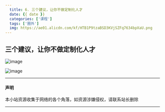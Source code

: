 ```yaml
---
  title: 6. 三个建议，让你不做定制化人才
  date: {{ date }}
  categories: ['课程']
  tags: ['圈外']
  img: https://ae01.alicdn.com/kf/HTB1P9tzaBSD3KVjSZFq7634bpXaU.png
---
```


## 三个建议，让你不做定制化人才

![image](https://puui.qpic.cn/fans_admin/0/3_1379510754_1558922649117/0)

![image](https://ae01.alicdn.com/kf/HTB1h3xzaECF3KVjSZJn762nHFXa3.png)


---
#### 声明
本小站资源收集于网络的各个角落，如资源涉嫌侵权，请联系站长删除

---


